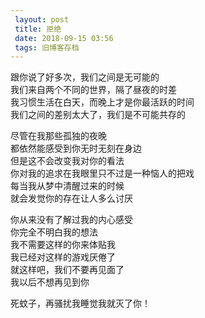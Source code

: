 ```yaml
---
 layout: post
 title: 拒绝
 date: 2018-09-15 03:56
 tags: 旧博客存档
---
```

跟你说了好多次，我们之间是无可能的  
我们来自两个不同的世界，隔了昼夜的时差  
我习惯生活在白天，而晚上才是你最活跃的时间  
我们之间的差别太大了，我们是不可能共存的  
  
尽管在我那些孤独的夜晚  
都依然能感受到你无时无刻在身边  
但是这不会改变我对你的看法  
你对我的追求在我眼里只不过是一种恼人的把戏  
每当我从梦中清醒过来的时候  
就会发觉你的存在让人多么讨厌  
  
你从来没有了解过我的内心感受  
你完全不明白我的想法  
我不需要这样的你来体贴我  
我已经对这样的游戏厌倦了  
就这样吧，我们不要再见面了  
我以后不想再见到你  
  
死蚊子，再骚扰我睡觉我就灭了你！

